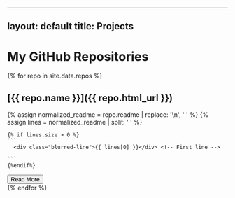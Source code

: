 

---
layout: default
title: Projects
---

# My GitHub Repositories

{% for repo in site.data.repos %}

## [{{ repo.name }}]({{ repo.html_url }})
<div class="code-block-container">
  <div class="code-block-preview styled-code-block" id="preview-{{ repo.name | replace: ' ', '-' | replace: '/', '-' }}">
    {% assign normalized_readme = repo.readme | replace: '\n', '
' %}
{% assign lines = normalized_readme | split: '
' %}

    {% if lines.size > 0 %}
    ```
      <div class="blurred-line">{{ lines[0] }}</div> <!-- First line -->

    ```
    {%endif%}
  
  
  <div class="code-block-full styled-code-block" id="full-{{ repo.name | replace: ' ', '-' | replace: '/', '-' }}" style="display: none;">
    ```{{ repo.readme | markdownify }}```
  </div>
  <button class="read-more-button" id="button-{{ repo.name | replace: ' ', '-' | replace: '/', '-' }}" onclick="toggleReadme('{{ repo.name | replace: ' ', '-' | replace: '/', '-' }}')">Read More</button>
</div>
{% endfor %}



<script>


function toggleReadme(repoName) {
  const previewId = `preview-${repoName}`;
  const fullId = `full-${repoName}`;
  const butId = `button-${repoName}`;
  
  const preview = document.getElementById(previewId);
  const full = document.getElementById(fullId);
  const button = document.getElementById(butId);

  if (!preview || !full || !button) {
    console.error(`Elements not found for repoName: ${repoName}`);
    return;
  }

  if (preview.style.display === "none") {
    // Show the preview and hide the full content
    preview.style.display = "block";
    full.style.display = "none";
    button.textContent = "Read More";
  } else {
    // Hide the preview and show the full content
    preview.style.display = "none";
    full.style.display = "block";
    button.textContent = "Show Less";
  }
}



</script>
